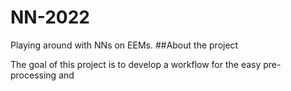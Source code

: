 # NN-2022
Playing around with NNs on EEMs.
##About the project

The goal of this project is to develop a workflow for the easy pre-processing and 
